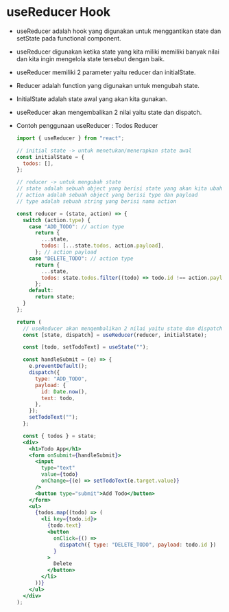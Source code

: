 # useReducer Hook

- useReducer adalah hook yang digunakan untuk menggantikan state dan setState pada functional component.

- useReducer digunakan ketika state yang kita miliki memiliki banyak nilai dan kita ingin mengelola state tersebut dengan baik.

- useReducer memiliki 2 parameter yaitu reducer dan initialState.

- Reducer adalah function yang digunakan untuk mengubah state.

- InitialState adalah state awal yang akan kita gunakan.

- useReducer akan mengembalikan 2 nilai yaitu state dan dispatch.

- Contoh penggunaan useReducer : Todos Reducer

  ```jsx
  import { useReducer } from "react";

  // initial state -> untuk menetukan/menerapkan state awal
  const initialState = {
    todos: [],
  };

  // reducer -> untuk mengubah state
  // state adalah sebuah object yang berisi state yang akan kita ubah
  // action adalah sebuah object yang berisi type dan payload
  // type adalah sebuah string yang berisi nama action

  const reducer = (state, action) => {
    switch (action.type) {
      case "ADD_TODO": // action type
        return {
          ...state,
          todos: [...state.todos, action.payload],
        }; // action payload
      case "DELETE_TODO": // action type
        return {
          ...state,
          todos: state.todos.filter((todo) => todo.id !== action.payload),
        };
      default:
        return state;
    }
  };

  return (
    // useReducer akan mengembalikan 2 nilai yaitu state dan dispatch
    const [state, dispatch] = useReducer(reducer, initialState);

    const [todo, setTodoText] = useState("");

    const handleSubmit = (e) => {
      e.preventDefault();
      dispatch({
        type: "ADD_TODO",
        payload: {
          id: Date.now(),
          text: todo,
        },
      });
      setTodoText("");
    };

    const { todos } = state;
    <div>
      <h1>Todo App</h1>
      <form onSubmit={handleSubmit}>
        <input
          type="text"
          value={todo}
          onChange={(e) => setTodoText(e.target.value)}
        />
        <button type="submit">Add Todo</button>
      </form>
      <ul>
        {todos.map((todo) => (
          <li key={todo.id}>
            {todo.text}
            <button
              onClick={() =>
                dispatch({ type: "DELETE_TODO", payload: todo.id })
              }
            >
              Delete
            </button>
          </li>
        ))}
      </ul>
    </div>
  );
  ```
